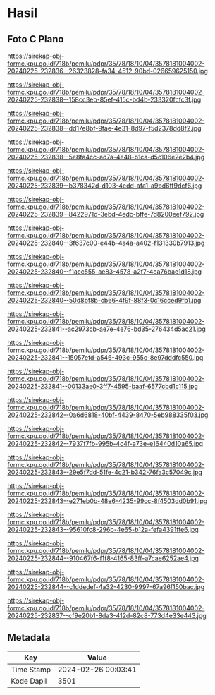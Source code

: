 # Hasil

## Foto C Plano

https://sirekap-obj-formc.kpu.go.id/718b/pemilu/pdpr/35/78/18/10/04/3578181004002-20240225-232836--26323828-fa34-4512-90bd-026659625150.jpg

https://sirekap-obj-formc.kpu.go.id/718b/pemilu/pdpr/35/78/18/10/04/3578181004002-20240225-232838--158cc3eb-85ef-415c-bd4b-233320fcfc3f.jpg

https://sirekap-obj-formc.kpu.go.id/718b/pemilu/pdpr/35/78/18/10/04/3578181004002-20240225-232838--dd17e8bf-9fae-4e31-8d97-f5d2378dd8f2.jpg

https://sirekap-obj-formc.kpu.go.id/718b/pemilu/pdpr/35/78/18/10/04/3578181004002-20240225-232838--5e8fa4cc-ad7a-4e48-b1ca-d5c106e2e2b4.jpg

https://sirekap-obj-formc.kpu.go.id/718b/pemilu/pdpr/35/78/18/10/04/3578181004002-20240225-232839--b378342d-d103-4edd-afa1-a9bd6ff9dcf6.jpg

https://sirekap-obj-formc.kpu.go.id/718b/pemilu/pdpr/35/78/18/10/04/3578181004002-20240225-232839--8422971d-3ebd-4edc-bffe-7d8200eef792.jpg

https://sirekap-obj-formc.kpu.go.id/718b/pemilu/pdpr/35/78/18/10/04/3578181004002-20240225-232840--3f637c00-e44b-4a4a-a402-f131330b7913.jpg

https://sirekap-obj-formc.kpu.go.id/718b/pemilu/pdpr/35/78/18/10/04/3578181004002-20240225-232840--f1acc555-ae83-4578-a2f7-4ca76bae1d18.jpg

https://sirekap-obj-formc.kpu.go.id/718b/pemilu/pdpr/35/78/18/10/04/3578181004002-20240225-232840--50d8bf8b-cb66-4f9f-88f3-0c16cced9fb1.jpg

https://sirekap-obj-formc.kpu.go.id/718b/pemilu/pdpr/35/78/18/10/04/3578181004002-20240225-232841--ac2973cb-ae7e-4e76-bd35-276434d5ac21.jpg

https://sirekap-obj-formc.kpu.go.id/718b/pemilu/pdpr/35/78/18/10/04/3578181004002-20240225-232841--15057efd-a546-493c-955c-8e97dddfc550.jpg

https://sirekap-obj-formc.kpu.go.id/718b/pemilu/pdpr/35/78/18/10/04/3578181004002-20240225-232841--00133ae0-3ff7-4595-baaf-6577cbd1c115.jpg

https://sirekap-obj-formc.kpu.go.id/718b/pemilu/pdpr/35/78/18/10/04/3578181004002-20240225-232842--0a6d6818-40bf-4439-8470-5eb988335f03.jpg

https://sirekap-obj-formc.kpu.go.id/718b/pemilu/pdpr/35/78/18/10/04/3578181004002-20240225-232842--7937f7fb-995b-4c4f-a73e-e16440d10a65.jpg

https://sirekap-obj-formc.kpu.go.id/718b/pemilu/pdpr/35/78/18/10/04/3578181004002-20240225-232843--29e5f7dd-51fe-4c21-b342-76fa3c57049c.jpg

https://sirekap-obj-formc.kpu.go.id/718b/pemilu/pdpr/35/78/18/10/04/3578181004002-20240225-232843--e271eb0b-48e6-4235-99cc-8f4503dd0b91.jpg

https://sirekap-obj-formc.kpu.go.id/718b/pemilu/pdpr/35/78/18/10/04/3578181004002-20240225-232843--95610fc8-296b-4e65-b12a-fefa4391ffe6.jpg

https://sirekap-obj-formc.kpu.go.id/718b/pemilu/pdpr/35/78/18/10/04/3578181004002-20240225-232844--910467f6-f1f8-4165-83ff-a7cae6252ae4.jpg

https://sirekap-obj-formc.kpu.go.id/718b/pemilu/pdpr/35/78/18/10/04/3578181004002-20240225-232844--c1ddedef-4a32-4230-9997-67a96f150bac.jpg

https://sirekap-obj-formc.kpu.go.id/718b/pemilu/pdpr/35/78/18/10/04/3578181004002-20240225-232837--cf9e20b1-8da3-412d-82c8-773d4e33e443.jpg


## Metadata

| Key        | Value               |
| ---------- | ------------------- |
| Time Stamp | 2024-02-26 00:03:41 |
| Kode Dapil | 3501                |



